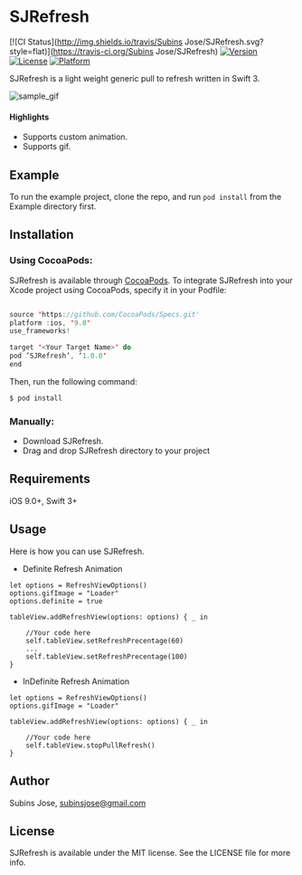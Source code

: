 # SJRefresh

[![CI Status](http://img.shields.io/travis/Subins Jose/SJRefresh.svg?style=flat)](https://travis-ci.org/Subins Jose/SJRefresh)
[![Version](https://img.shields.io/cocoapods/v/SJRefresh.svg?style=flat)](http://cocoapods.org/pods/SJRefresh)
[![License](https://img.shields.io/cocoapods/l/SJRefresh.svg?style=flat)](http://cocoapods.org/pods/SJRefresh)
[![Platform](https://img.shields.io/cocoapods/p/SJRefresh.svg?style=flat)](http://cocoapods.org/pods/SJRefresh)

SJRefresh is a light weight generic pull to refresh written in Swift 3.

![sample_gif](https://github.com/subinspathilettu/SJRefresh/blob/master/Example/pulltorefresh.gif)

#### Highlights

* Supports custom animation.
* Supports gif.

## Example

To run the example project, clone the repo, and run `pod install` from the Example directory first.

## Installation

### Using CocoaPods:

SJRefresh is available through [CocoaPods](http://cocoapods.org). To integrate SJRefresh into your Xcode project using CocoaPods, specify it in your Podfile:
```swift

source 'https://github.com/CocoaPods/Specs.git'
platform :ios, '9.0'
use_frameworks!

target '<Your Target Name>' do
pod ’SJRefresh’, ‘1.0.0'
end
```

Then, run the following command:
```swift
$ pod install
```
### Manually:

* Download SJRefresh.
* Drag and drop SJRefresh directory to your project

## Requirements

iOS 9.0+, Swift 3+

## Usage

Here is how you can use SJRefresh. 

* Definite Refresh Animation
```
let options = RefreshViewOptions()
options.gifImage = "Loader"
options.definite = true

tableView.addRefreshView(options: options) { _ in

	//Your code here
	self.tableView.setRefreshPrecentage(60)
	...
	self.tableView.setRefreshPrecentage(100)
}
```

* InDefinite Refresh Animation
```
let options = RefreshViewOptions()
options.gifImage = "Loader"

tableView.addRefreshView(options: options) { _ in

	//Your code here
	self.tableView.stopPullRefresh()
}
```

## Author

Subins Jose, subinsjose@gmail.com

## License

SJRefresh is available under the MIT license. See the LICENSE file for more info.
